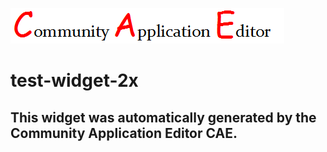 ![CAE](https://github.com/CAE-Community-Application-Editor/frontendComponent-test-widget-2x/blob/gh-pages/img/logo.png)  

test-widget-2x
===================


This widget was automatically generated by the Community Application Editor CAE.  
---------------
